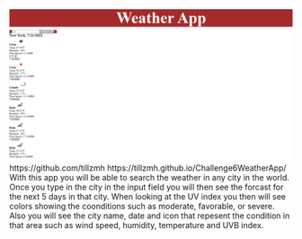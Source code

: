 <img src="image\Capture3.PNG" alt="weather" title="weather app">
https://github.com/tillzmh
https://tillzmh.github.io/Challenge6WeatherApp/
With this app you will be able to search the weather in any city in the world. Once you type in the city in the input field you will then see the forcast for the next 5 days in that city. When looking at the UV index you then will see colors showing the coonditions such as moderate, favorable, or severe. Also you will see the city name, date and icon that repesent the condition in that area such as wind speed, humidity, temperature and UVB index.